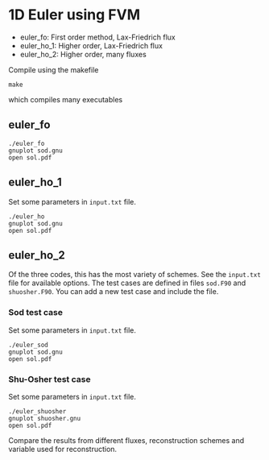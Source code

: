 # 1D Euler using FVM

* euler_fo: First order method, Lax-Friedrich flux
* euler_ho_1: Higher order, Lax-Friedrich flux
* euler_ho_2: Higher order, many fluxes

Compile using the makefile

```shell
make
```

which compiles many executables

## euler_fo

```shell
./euler_fo
gnuplot sod.gnu
open sol.pdf
```

## euler_ho_1

Set some parameters in `input.txt` file.

```shell
./euler_ho
gnuplot sod.gnu
open sol.pdf
```

## euler_ho_2

Of the three codes, this has the most variety of schemes. See the `input.txt` file for available options. The test cases are defined in files `sod.F90` and `shuosher.F90`. You can add a new test case and include the file.


### Sod test case

Set some parameters in `input.txt` file.

```shell
./euler_sod
gnuplot sod.gnu
open sol.pdf
```

### Shu-Osher test case

Set some parameters in `input.txt` file.

```shell
./euler_shuosher
gnuplot shuosher.gnu
open sol.pdf
```

Compare the results from different fluxes, reconstruction schemes and variable used for reconstruction.